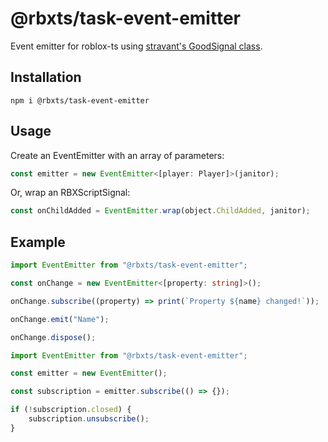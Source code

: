 # @rbxts/task-event-emitter

Event emitter for roblox-ts using [stravant's GoodSignal class](https://devforum.roblox.com/t/lua-signal-class-comparison-optimal-goodsignal-class/1387063).

## Installation

```
npm i @rbxts/task-event-emitter
```

## Usage

Create an EventEmitter with an array of parameters:

```ts
const emitter = new EventEmitter<[player: Player]>(janitor);
```

Or, wrap an RBXScriptSignal:

```ts
const onChildAdded = EventEmitter.wrap(object.ChildAdded, janitor);
```

## Example

```ts
import EventEmitter from "@rbxts/task-event-emitter";

const onChange = new EventEmitter<[property: string]>();

onChange.subscribe((property) => print(`Property ${name} changed!`));

onChange.emit("Name");

onChange.dispose();
```

```ts
import EventEmitter from "@rbxts/task-event-emitter";

const emitter = new EventEmitter();

const subscription = emitter.subscribe(() => {});

if (!subscription.closed) {
	subscription.unsubscribe();
}
```
